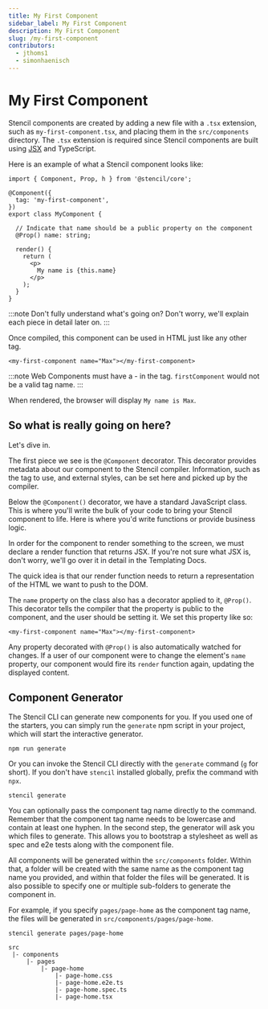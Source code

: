 ```yaml
---
title: My First Component
sidebar_label: My First Component
description: My First Component
slug: /my-first-component
contributors:
  - jthoms1
  - simonhaenisch
---
```


# My First Component

Stencil components are created by adding a new file with a `.tsx` extension, such as `my-first-component.tsx`, and placing them in the `src/components` directory.
The `.tsx` extension is required since Stencil components are built using [JSX](https://reactjs.org/docs/introducing-jsx.html) and TypeScript.

Here is an example of what a Stencil component looks like:

```tsx
import { Component, Prop, h } from '@stencil/core';

@Component({
  tag: 'my-first-component',
})
export class MyComponent {

  // Indicate that name should be a public property on the component
  @Prop() name: string;

  render() {
    return (
      <p>
        My name is {this.name}
      </p>
    );
  }
}
```

:::note
Don't fully understand what's going on? Don't worry, we'll explain each piece in detail later on.
:::


Once compiled, this component can be used in HTML just like any other tag.

```markup
<my-first-component name="Max"></my-first-component>
```

:::note
Web Components must have a - in the tag. `firstComponent` would not be a valid tag name.
:::

When rendered, the browser will display `My name is Max`.

## So what is really going on here?

Let's dive in.

The first piece we see is the `@Component` decorator.
This decorator provides metadata about our component to the Stencil compiler.
Information, such as the tag to use, and external styles, can be set here and picked up by the compiler.

Below the `@Component()` decorator, we have a standard JavaScript class.
This is where you'll write the bulk of your code to bring your Stencil component to life.
Here is where you'd write functions or provide business logic.

In order for the component to render something to the screen, we must declare a render function that returns JSX.
If you're not sure what JSX is, don't worry, we'll go over it in detail in the <stencil-route-link url="/docs/templating">Templating Docs</stencil-route-link>.

The quick idea is that our render function needs to return a representation of the HTML we want to push to the DOM.

The `name` property on the class also has a decorator applied to it, `@Prop()`.
This decorator tells the compiler that the property is public to the component, and the user should be setting it.
We set this property like so:

```markup
<my-first-component name="Max"></my-first-component>
```
Any property decorated with `@Prop()` is also automatically watched for changes.
If a user of our component were to change the element's `name` property, our component would fire its `render` function again, updating the displayed content.

## Component Generator

The Stencil CLI can generate new components for you. If you used one of the starters, you can simply run the `generate` npm script in your project, which will start the interactive generator.

```shell
npm run generate
```

Or you can invoke the Stencil CLI directly with the `generate` command (`g` for short). If you don't have `stencil` installed globally, prefix the command with `npx`.

```shell
stencil generate
```

You can optionally pass the component tag name directly to the command. Remember that the component tag name needs to be lowercase and contain at least one hyphen. In the second step, the generator will ask you which files to generate. This allows you to bootstrap a stylesheet as well as spec and e2e tests along with the component file.

All components will be generated within the `src/components` folder. Within that, a folder will be created with the same name as the component tag name you provided, and within that folder the files will be generated. It is also possible to specify one or multiple sub-folders to generate the component in.

For example, if you specify `pages/page-home` as the component tag name, the files will be generated in `src/components/pages/page-home`.

```shell
stencil generate pages/page-home
```

```plain
src
 |- components
     |- pages
         |- page-home
             |- page-home.css
             |- page-home.e2e.ts
             |- page-home.spec.ts
             |- page-home.tsx
```
